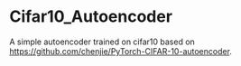 # Cifar10_Autoencoder
A simple autoencoder trained on cifar10 based on https://github.com/chenjie/PyTorch-CIFAR-10-autoencoder.
